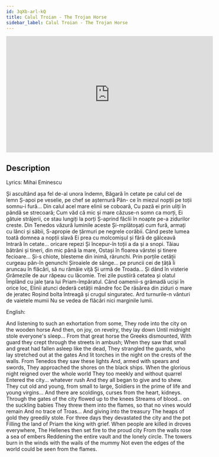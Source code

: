 ```yaml
---
id: 3qXb-arl-kQ
title: Calul Troian - The Trojan Horse
sidebar_label: Calul Troian - The Trojan Horse
---
```


<iframe
  width="560"
  height="315"
  src="https://www.youtube.com/embed/3qXb-arl-kQ"
  title="YouTube video player"
  frameborder="0"
  allow="accelerometer; autoplay; clipboard-write; encrypted-media; gyroscope; picture-in-picture; web-share"
  referrerpolicy="strict-origin-when-cross-origin"
  allowfullscreen
></iframe>

## Description

Lyrics: Mihai Eminescu

Și ascultând așa fel de-al unora îndemn,
Băgară în cetate pe calul cel de lemn
Ș-apoi pe veselie, pe chef se așternură
Pân- ce în miezul nopții pe toții somnu-i fură...
Din calul acel mare elinii se coboară,
Cu pază ei prin uliți în pândă se strecoară;
Cum văd că mic și mare căzuse-n somn ca morți,
Ei gâtuie străjerii, ce stau lungiți la porți
Ș-aprind făclii în noapte pe-a zidurilor creste.
Din Tenedos văzură luminile aceste
Și-mplătoșați cum fură, armați cu lănci și săbii,
S-apropie de țărmuri pe negrele corăbii.
Când peste lumea toată domnea a nopții slavă
Ei prea cu molcomișul și fără de gâlceavă
Intrară în cetate... oricare repezi
Și începur-în toții a da și a snopi.
Tăiau bătrâni și tineri, din mic până la mare,
Ostași în floarea vârstei și tinere fecioare...
Și-s chiote, blesteme din inimă, rărunchi.
Prin porțile cetății curgeau pân-în genunchi
Șiroaiele de sânge... pe pruncii cei de țâță
Îi aruncau în flăcări, să nu rămâie viță
Și urmă de Troada... Și dând în visterie
Grămezile de aur răpeau cu lăcomie.
Trei zile pustiiră cetatea și olatul
Împlând cu jale țara lui Priam-împăratul.
Când oamenii-s grămadă uciși în orice loc,
Elinii atunci dederă cetății mândre foc
De răsărea din ziduri o mare de jeratec
Roșind bolta întreagă și crugul singuratec.
Ard turnurile-n vânturi ­de vaietele mumii
Nu se vedea de flăcări nici marginile lumii.

English:

And listening to such an exhortation from some,
They rode into the city on the wooden horse
And then, on joy, on revelry, they lay down
Until midnight stole everyone's sleep...
From that great horse the Greeks dismounted,
With guard they crept through the streets in ambush;
When they saw that small and great had fallen asleep like the dead,
They strangled the guards, who lay stretched out at the gates
And lit torches in the night on the crests of the walls.
From Tenedos they saw these lights
And, armed with spears and swords,
They approached the shores on the black ships.
When the glorious night reigned over the whole world
They too meekly and without quarrel
Entered the city... whatever rush
And they all began to give and to shew.
They cut old and young, from small to large,
Soldiers in the prime of life and young virgins...
And there are scoldings, curses from the heart, kidneys.
Through the gates of the city flowed up to the knees
Streams of blood... on the suckling babies
They threw them into the flames, so that no vines would remain
And no trace of Troas... And giving into the treasury
The heaps of gold they greedily stole.
For three days they devastated the city and the pot
Filling the land of Priam the king with grief.
When people are killed in droves everywhere,
The Hellenes then set fire to the proud city
From the walls rose a sea of ​​embers
Reddening the entire vault and the lonely circle.
The towers burn in the winds with the wails of the mummy
Not even the edges of the world could be seen from the flames.
